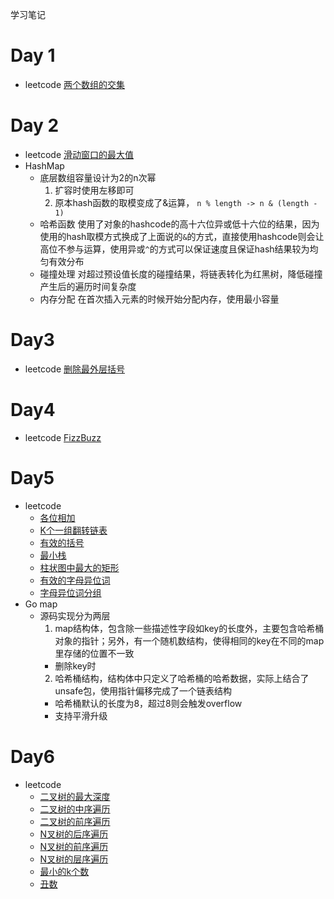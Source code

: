 学习笔记

# Day 1
 - leetcode [两个数组的交集](https://github.com/TIEDPAG/leetcode-go/blob/master/t350/t350.go)

# Day 2
 - leetcode [滑动窗口的最大值](https://github.com/TIEDPAG/leetcode-go/blob/master/059/059.go)
 - HashMap
   - 底层数组容量设计为2的n次幂
     1. 扩容时使用左移即可
     2. 原本hash函数的取模变成了&运算， `n % length -> n & (length - 1)`
   - 哈希函数 使用了对象的hashcode的高十六位异或低十六位的结果，因为使用的hash取模方式换成了上面说的`&`的方式，直接使用hashcode则会让高位不参与运算，使用异或`^`的方式可以保证速度且保证hash结果较为均匀有效分布
   - 碰撞处理 对超过预设值长度的碰撞结果，将链表转化为红黑树，降低碰撞产生后的遍历时间复杂度
   - 内存分配 在首次插入元素的时候开始分配内存，使用最小容量
# Day3
  - leetcode [删除最外层括号](https://github.com/TIEDPAG/leetcode-go/blob/master/t1021/t1021.go)
# Day4
  - leetcode [FizzBuzz](https://github.com/TIEDPAG/leetcode-go/blob/master/t412/t412.go)
# Day5
  - leetcode 
    - [各位相加](https://github.com/TIEDPAG/leetcode-go/blob/master/t258/t258.go)
    - [K个一组翻转链表](https://github.com/TIEDPAG/leetcode-go/blob/master/t25/t25.go)
    - [有效的括号](https://github.com/TIEDPAG/leetcode-go/blob/master/t20/t20.go)
    - [最小栈](https://github.com/TIEDPAG/leetcode-go/blob/master/t155/t155.go)
    - [柱状图中最大的矩形](https://github.com/TIEDPAG/leetcode-go/blob/master/t84/t84.go)
    - [有效的字母异位词](https://github.com/TIEDPAG/leetcode-go/blob/master/t242/t242.go)
    - [字母异位词分组](https://github.com/TIEDPAG/leetcode-go/blob/master/t49/t49.go)
  - Go map
    - 源码实现分为两层
      1. map结构体，包含除一些描述性字段如key的长度外，主要包含哈希桶对象的指针；另外，有一个随机数结构，使得相同的key在不同的map里存储的位置不一致
        - 删除key时
      2. 哈希桶结构，结构体中只定义了哈希桶的哈希数据，实际上结合了unsafe包，使用指针偏移完成了一个链表结构
        - 哈希桶默认的长度为8，超过8则会触发overflow
        - 支持平滑升级
# Day6
  - leetcode
    - [二叉树的最大深度](https://github.com/TIEDPAG/leetcode-go/blob/master/t104/t104.go)
    - [二叉树的中序遍历](https://github.com/TIEDPAG/leetcode-go/blob/master/t94/t94.go)
    - [二叉树的前序遍历](https://github.com/TIEDPAG/leetcode-go/blob/master/t144/t144.go)
    - [N叉树的后序遍历](https://github.com/TIEDPAG/leetcode-go/blob/master/t590/t590.go)
    - [N叉树的前序遍历](https://github.com/TIEDPAG/leetcode-go/blob/master/t589/t589.go)
    - [N叉树的层序遍历](https://github.com/TIEDPAG/leetcode-go/blob/master/t429/t429.go)
    - [最小的k个数](https://github.com/TIEDPAG/leetcode-go/blob/master/o40/o40.go)
    - [丑数](https://github.com/TIEDPAG/leetcode-go/blob/master/o49/o49.go)
      